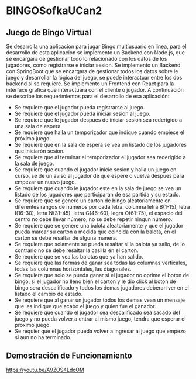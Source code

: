 # BINGOSofkaUCan2

## Juego de Bingo Virtual
Se desarrolla una aplicación para jugar Bingo multiusuario en linea, para el desarrollo de esta aplicacion se implemento un Backend con Node.js, que se encargara de gestionar todo lo relacionado con los datos de los jugadores, como registrarse e iniciar sesion.  Se implemento un Backend con SpringBoot que se encargara de gestionar 
todos los datos sobre le juego y desarrollar la lógica del juego, se puede interactuar entre los dos backend si se requiere.  Se implemento un Frontend con React para
la interface grafica que interactuara con el cliente o jugador.  A continuación se describe los requerimientos para el desarrollo de esa aplicación:

- Se requiere que el jugador pueda registrarse al juego.
- Se requiere que el jugador pueda iniciar sesion al juego.
- Se requiere que le jugador despues de iniciar sesion sea rederigido a una sala de espera
- Se requiere que halla un temporizador que indique cuando empiece el próximo juego.
- Se requiere que en la sala de espera se vea un listado de los jugadores que iniciarón sesion.
- Se requiere que al terminar el temporizador el jugador sea rederigido a la sala de juego.
- Se requiere que cuando el jugador inicie sesion y halla un juego en curso, se de un aviso al jugador de que espere o vuelva despues para empezar un nuevo juego.
- Se requiere que cuando le jugador este en la sala de juego se vea un listado de los jugadores que participaran de esa partida y su estado.
- Se requiere que se genere un carton de bingo aleatoriamente en diferentes rangos de numeros por cada letra:
  columna letra B(1-15), letra I(16-30), letra N(31-45), letra G(46-60), legra O(61-75), el espacio del centro no debe llevar número, no se debe repetir ningun número.
- Se requiere que se genere una balota aleatoriamente y que el jugador pueda marcar su carton a medida que coincida con la balota, en el carton se debe resaltar de alguna manera.
- Se requiere que solamente se pueda resaltar si la balota ya salio, de lo contrario no se debe resaltar la casilla en el carton.
- Se requiere que se vea las balotas que ya han salido.
- Se requiere que las formas de ganar sea todas las columnas verticales, todas las columnas horizontales, las diagonales.
- Se requiere que solo se pueda ganar si el jugador no oprime el boton de bingo, si el jugador no lleno bien el carton y le dio click al boton de bingo sera descalificado y todos los demas jugadores deberan ver en el listado el cambio de estado.
- Se requiere que al ganar un jugador todos los demas vean un mensaje que les indique que acabo el juego y quien fue el ganador.
- Se requiere que cuando el jugador sea descalificado sea sacado del juego y no pueda volver a entrar al mismo juego, tendra que esperar el proximo juego.
- Se requier que el jugador pueda volver a ingresar al juego que empezo si aun no ha terminado.

## Demostración de Funcionamiento
https://youtu.be/A9ZOS4LdcOM
  
     
